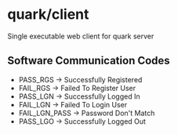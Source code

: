 # quark/client

Single executable web client for quark server

## Software Communication Codes

- PASS_RGS -> Successfully Registered
- FAIL_RGS -> Failed To Register User
- PASS_LGN -> Successfully Logged In
- FAIL_LGN -> Failed To Login User
- FAIL_LGN_PASS -> Password Don't Match
- PASS_LGO -> Successfully Logged Out
